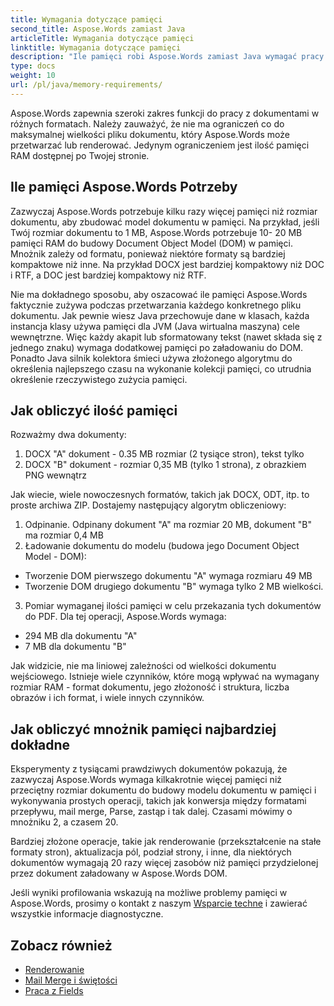 ```yaml
---
title: Wymagania dotyczące pamięci
second_title: Aspose.Words zamiast Java
articleTitle: Wymagania dotyczące pamięci
linktitle: Wymagania dotyczące pamięci
description: "Ile pamięci robi Aspose.Words zamiast Java wymagać pracy z dokumentami? Dowiedz się szczegółów."
type: docs
weight: 10
url: /pl/java/memory-requirements/
---
```


Aspose.Words zapewnia szeroki zakres funkcji do pracy z dokumentami w różnych formatach. Należy zauważyć, że nie ma ograniczeń co do maksymalnej wielkości pliku dokumentu, który Aspose.Words może przetwarzać lub renderować. Jedynym ograniczeniem jest ilość pamięci RAM dostępnej po Twojej stronie.

## Ile pamięci Aspose.Words Potrzeby

Zazwyczaj Aspose.Words potrzebuje kilku razy więcej pamięci niż rozmiar dokumentu, aby zbudować model dokumentu w pamięci. Na przykład, jeśli Twój rozmiar dokumentu to 1 MB, Aspose.Words potrzebuje 10- 20 MB pamięci RAM do budowy Document Object Model (DOM) w pamięci. Mnożnik zależy od formatu, ponieważ niektóre formaty są bardziej kompaktowe niż inne. Na przykład DOCX jest bardziej kompaktowy niż DOC i RTF, a DOC jest bardziej kompaktowy niż RTF.

Nie ma dokładnego sposobu, aby oszacować ile pamięci Aspose.Words faktycznie zużywa podczas przetwarzania każdego konkretnego pliku dokumentu. Jak pewnie wiesz Java przechowuje dane w klasach, każda instancja klasy używa pamięci dla JVM (Java wirtualna maszyna) cele wewnętrzne. Więc każdy akapit lub sformatowany tekst (nawet składa się z jednego znaku) wymaga dodatkowej pamięci po załadowaniu do DOM. Ponadto Java silnik kolektora śmieci używa złożonego algorytmu do określenia najlepszego czasu na wykonanie kolekcji pamięci, co utrudnia określenie rzeczywistego zużycia pamięci.

## Jak obliczyć ilość pamięci

Rozważmy dwa dokumenty:

1. DOCX "A" dokument - 0.35 MB rozmiar (2 tysiące stron), tekst tylko
2. DOCX "B" dokument - rozmiar 0,35 MB (tylko 1 strona), z obrazkiem PNG wewnątrz

Jak wiecie, wiele nowoczesnych formatów, takich jak DOCX, ODT, itp. to proste archiwa ZIP. Dostajemy następujący algorytm obliczeniowy:
1. Odpinanie. Odpinany dokument "A" ma rozmiar 20 MB, dokument "B" ma rozmiar 0,4 MB
2. Ładowanie dokumentu do modelu (budowa jego Document Object Model - DOM):
* Tworzenie DOM pierwszego dokumentu "A" wymaga rozmiaru 49 MB
* Tworzenie DOM drugiego dokumentu "B" wymaga tylko 2 MB wielkości.
3. Pomiar wymaganej ilości pamięci w celu przekazania tych dokumentów do PDF. Dla tej operacji, Aspose.Words wymaga:
  * 294 MB dla dokumentu "A"
  * 7 MB dla dokumentu "B"

Jak widzicie, nie ma liniowej zależności od wielkości dokumentu wejściowego. Istnieje wiele czynników, które mogą wpływać na wymagany rozmiar RAM - format dokumentu, jego złożoność i struktura, liczba obrazów i ich format, i wiele innych czynników.

## Jak obliczyć mnożnik pamięci najbardziej dokładne

Eksperymenty z tysiącami prawdziwych dokumentów pokazują, że zazwyczaj Aspose.Words wymaga kilkakrotnie więcej pamięci niż przeciętny rozmiar dokumentu do budowy modelu dokumentu w pamięci i wykonywania prostych operacji, takich jak konwersja między formatami przepływu, mail merge, Parse, zastąp i tak dalej. Czasami mówimy o mnożniku 2, a czasem 20.

Bardziej złożone operacje, takie jak renderowanie (przekształcenie na stałe formaty stron), aktualizacja pól, podział strony, i inne, dla niektórych dokumentów wymagają 20 razy więcej zasobów niż pamięci przydzielonej przez dokument załadowany w Aspose.Words DOM.

Jeśli wyniki profilowania wskazują na możliwe problemy pamięci w Aspose.Words, prosimy o kontakt z naszym [Wsparcie techne](/words/pl/java/technical-support/) i zawierać wszystkie informacje diagnostyczne.

## Zobacz również

* [Renderowanie](/words/pl/java/rendering/)
* [Mail Merge i świętości](https://docs.aspose.com/words/java/mail-merge-and-reporting/)
* [Praca z Fields](/words/pl/java/working-with-fields/)